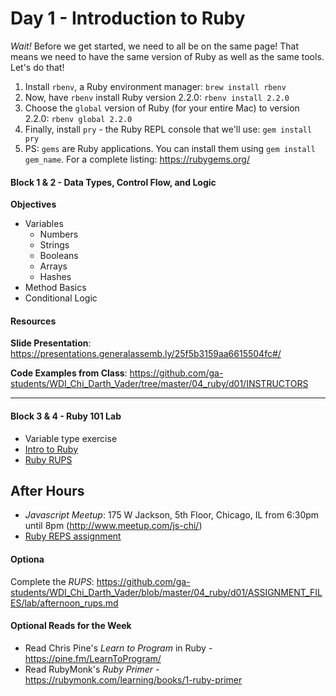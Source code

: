 # Day 1 - Introduction to Ruby

*Wait!* Before we get started, we need to all be on the same page! That means we need to have the same version of Ruby as well as the same tools. Let's do that!

1. Install `rbenv`, a Ruby environment manager: `brew install rbenv`
2. Now, have `rbenv` install Ruby version 2.2.0: `rbenv install 2.2.0`
3. Choose the `global` version of Ruby (for your entire Mac) to version 2.2.0: `rbenv global 2.2.0`
4. Finally, install `pry` - the Ruby REPL console that we'll use: `gem install pry`
5. PS: `gems` are Ruby applications. You can install them using `gem install gem_name`. For a complete listing: https://rubygems.org/

#### Block 1 & 2 - Data Types, Control Flow, and Logic

**Objectives**
- Variables
  - Numbers
  - Strings
  - Booleans
  - Arrays
  - Hashes
- Method Basics
- Conditional Logic

#### Resources

**Slide Presentation**: https://presentations.generalassemb.ly/25f5b3159aa6615504fc#/

**Code Examples from Class**: https://github.com/ga-students/WDI_Chi_Darth_Vader/tree/master/04_ruby/d01/INSTRUCTORS

---

#### Block 3 & 4 - Ruby 101 Lab

- Variable type exercise
- <a href='https://github.com/ga-students/WDI_Chi_Darth_Vader/blob/master/04_ruby/intro_to_ruby.md'>Intro to Ruby</a>
- <a href='https://github.com/ga-students/WDI_Chi_Darth_Vader/blob/master/04_ruby/d01/ASSIGNMENT_FILES/lab/afternoon_rups.md'>Ruby RUPS</a>

## After Hours

* *Javascript Meetup*: 175 W Jackson, 5th Floor, Chicago, IL from 6:30pm until 8pm (http://www.meetup.com/js-chi/)
* <a href='https://github.com/ga-students/WDI_Chi_Darth_Vader/blob/master/04_ruby/d01/after_hours_ruby_REPS.md'>Ruby REPS assignment</a>

#### Optiona

Complete the *RUPS*: https://github.com/ga-students/WDI_Chi_Darth_Vader/blob/master/04_ruby/d01/ASSIGNMENT_FILES/lab/afternoon_rups.md

#### Optional Reads for the Week
* Read Chris Pine's *Learn to Program* in Ruby - https://pine.fm/LearnToProgram/
* Read RubyMonk's *Ruby Primer*  - https://rubymonk.com/learning/books/1-ruby-primer
